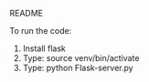 README

To run the code:
1. Install flask
2. Type: source venv/bin/activate
3. Type: python Flask-server.py


